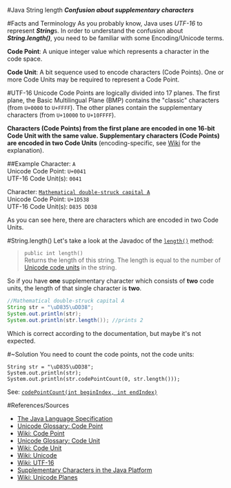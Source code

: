 #Java String length
***Confusion about supplementary characters***

#Facts and Terminology
As you probably know, Java uses *UTF-16* to represent ***String***s. In order to understand the confusion about ***String.length()***, you need to be familiar with some Encoding/Unicode terms.

**Code Point**: A unique integer value which represents a character in the code space.

**Code Unit**: A bit sequence used to encode characters (Code Points). One or more Code Units may be required to represent a Code Point.

#UTF-16
Unicode Code Points are logically divided into 17 planes. The first plane, the Basic Multilingual Plane (BMP) contains the "classic" characters (from ```U+0000``` to ```U+FFFF```). The other planes contain the supplementary characters (from ```U+10000``` to ```U+10FFFF```).

**Characters (Code Points) from the first plane are encoded in one 16-bit Code Unit with the same value. Supplementary characters (Code Points) are encoded in two Code Units** (encoding-specific, see [Wiki](http://en.wikipedia.org/wiki/UTF-16 "UTF-16") for the explanation).

##Example
Character: ```A```  
Unicode Code Point: ```U+0041```  
UTF-16 Code Unit(s): ```0041```

Character: [```Mathematical double-struck capital A```](http://codepoints.net/U+1D538)  
Unicode Code Point: ```U+1D538```  
UTF-16 Code Unit(s): ```D835 DD38```

As you can see here, there are characters which are encoded in two Code Units.

#String.length()
Let's take a look at the Javadoc of the [```length()```](http://docs.oracle.com/javase/8/docs/api/java/lang/String.html#length--) method:

>```public int length()```  
Returns the length of this string. The length is equal to the number of [Unicode code units](http://docs.oracle.com/javase/8/docs/api/java/lang/Character.html#unicode) in the string.

So if you have **one** supplementary character which consists of **two** code units, the length of that single character is **two**.

```java
//Mathematical double-struck capital A
String str = "\uD835\uDD38";
System.out.println(str);
System.out.println(str.length()); //prints 2
```

Which is correct according to the documentation, but maybe it's not expected.

#~Solution
You need to count the code points, not the code units:

```
String str = "\uD835\uDD38";
System.out.println(str);
System.out.println(str.codePointCount(0, str.length()));
```

See: [```codePointCount(int beginIndex, int endIndex)```](http://docs.oracle.com/javase/8/docs/api/java/lang/String.html#codePointCount-int-int-)

#References/Sources
- [The Java Language Specification](http://docs.oracle.com/javase/specs/jls/se8/html/jls-3.html#jls-3.1)
- [Unicode Glossary: Code Point](http://unicode.org/glossary/#code_point)
- [Wiki: Code Point](http://en.wikipedia.org/wiki/Code_point)
- [Unicode Glossary: Code Unit](http://unicode.org/glossary/#code_unit)
- [Wiki: Code Unit](http://en.wikipedia.org/wiki/Code_unit#Code_unit)
- [Wiki: Unicode](http://en.wikipedia.org/wiki/Unicode)
- [Wiki: UTF-16](http://en.wikipedia.org/wiki/Utf-16)
- [Supplementary Characters in the Java Platform](http://www.oracle.com/technetwork/articles/javase/supplementary-142654.html)
- [Wiki: Unicode Planes](http://en.wikipedia.org/wiki/Plane_%28Unicode%29)
